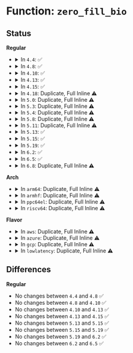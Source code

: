 # Function: <code>zero_fill_bio</code>

## Status
<b>Regular</b>
<ul>
<li>
<details>
<summary>In <code>4.4</code>: ✅</summary>

```c
void zero_fill_bio(struct bio *bio);
```

**Collision:** Unique Global

**Inline:** No

**Transformation:** False

**Instances:**

```
In block/bio.c (ffffffff813b10f0)
Location: block/bio.c:515
Inline: False
Direct callers:
  - drivers/block/loop.c:lo_rw_aio_complete
  - drivers/block/loop.c:loop_queue_work
  - drivers/block/loop.c:loop_queue_work
  - drivers/md/dm-io.c:endio
```
**Symbols:**

```
ffffffff813b10f0-ffffffff813b121e: zero_fill_bio (STB_GLOBAL)
```
</details>
</li>
<li>
<details>
<summary>In <code>4.8</code>: ✅</summary>

```c
void zero_fill_bio(struct bio *bio);
```

**Collision:** Unique Global

**Inline:** No

**Transformation:** False

**Instances:**

```
In block/bio.c (ffffffff813f4ac0)
Location: block/bio.c:514
Inline: False
Direct callers:
  - drivers/block/loop.c:loop_queue_work
  - drivers/block/loop.c:loop_queue_work
  - drivers/block/loop.c:lo_rw_aio_complete
  - drivers/md/dm-io.c:endio
```
**Symbols:**

```
ffffffff813f4ac0-ffffffff813f4be4: zero_fill_bio (STB_GLOBAL)
```
</details>
</li>
<li>
<details>
<summary>In <code>4.10</code>: ✅</summary>

```c
void zero_fill_bio(struct bio *bio);
```

**Collision:** Unique Global

**Inline:** No

**Transformation:** False

**Instances:**

```
In block/bio.c (ffffffff8140e4b0)
Location: block/bio.c:518
Inline: False
Direct callers:
  - drivers/block/loop.c:loop_queue_work
  - drivers/block/loop.c:loop_queue_work
  - drivers/block/loop.c:lo_rw_aio_complete
  - drivers/md/dm-io.c:endio
```
**Symbols:**

```
ffffffff8140e4b0-ffffffff8140e5db: zero_fill_bio (STB_GLOBAL)
```
</details>
</li>
<li>
<details>
<summary>In <code>4.13</code>: ✅</summary>

```c
void zero_fill_bio(struct bio *bio);
```

**Collision:** Unique Global

**Inline:** No

**Transformation:** False

**Instances:**

```
In block/bio.c (ffffffff8141c000)
Location: block/bio.c:532
Inline: False
Direct callers:
  - drivers/block/loop.c:loop_queue_work
  - drivers/block/loop.c:loop_queue_work
  - drivers/block/loop.c:lo_complete_rq
  - drivers/md/dm-io.c:endio
```
**Symbols:**

```
ffffffff8141c000-ffffffff8141c117: zero_fill_bio (STB_GLOBAL)
```
</details>
</li>
<li>
<details>
<summary>In <code>4.15</code>: ✅</summary>

```c
void zero_fill_bio(struct bio *bio);
```

**Collision:** Unique Global

**Inline:** No

**Transformation:** False

**Instances:**

```
In block/bio.c (ffffffff81446bd0)
Location: block/bio.c:532
Inline: False
Direct callers:
  - drivers/block/loop.c:loop_queue_work
  - drivers/block/loop.c:loop_queue_work
  - drivers/block/loop.c:lo_complete_rq
  - drivers/md/dm-io.c:endio
```
**Symbols:**

```
ffffffff81446bd0-ffffffff81446ce7: zero_fill_bio (STB_GLOBAL)
```
</details>
</li>
<li>
<details>
<summary>In <code>4.18</code>: Duplicate, Full Inline ⚠️</summary>

**Collision:** Static Duplication

**Inline:** Full

**Transformation:** False

**Instances:**

```
In drivers/block/loop.c (ffffffff816ad6ed)
Location: include/linux/bio.h:529
Inline: True
Inline callers:
  - drivers/block/loop.c:loop_queue_work
  - drivers/block/loop.c:loop_queue_work
  - drivers/block/loop.c:lo_complete_rq
```
```
In drivers/md/dm-io.c (ffffffff81811e1e)
Location: include/linux/bio.h:529
Inline: True
Inline callers:
  - drivers/md/dm-io.c:endio
```
</details>
</li>
<li>
<details>
<summary>In <code>5.0</code>: Duplicate, Full Inline ⚠️</summary>

**Collision:** Static Duplication

**Inline:** Full

**Transformation:** False

**Instances:**

```
In block/bio.c (ffffffff81499291)
Location: include/linux/bio.h:478
Inline: True
Inline callers:
  - block/bio.c:bio_copy_user_iov
```
```
In drivers/block/loop.c (ffffffff816cda40)
Location: include/linux/bio.h:478
Inline: True
Inline callers:
  - drivers/block/loop.c:loop_queue_work
  - drivers/block/loop.c:loop_queue_work
  - drivers/block/loop.c:lo_complete_rq
```
```
In drivers/md/dm-io.c (ffffffff8183ddae)
Location: include/linux/bio.h:478
Inline: True
Inline callers:
  - drivers/md/dm-io.c:endio
```
</details>
</li>
<li>
<details>
<summary>In <code>5.3</code>: Duplicate, Full Inline ⚠️</summary>

**Collision:** Static Duplication

**Inline:** Full

**Transformation:** False

**Instances:**

```
In block/bio.c (ffffffff814c74dd)
Location: include/linux/bio.h:474
Inline: True
Inline callers:
  - block/bio.c:bio_copy_user_iov
```
```
In drivers/block/loop.c (ffffffff81709cad)
Location: include/linux/bio.h:474
Inline: True
Inline callers:
  - drivers/block/loop.c:loop_queue_work
  - drivers/block/loop.c:loop_queue_work
  - drivers/block/loop.c:lo_complete_rq
```
```
In drivers/md/dm-io.c (ffffffff81880a75)
Location: include/linux/bio.h:474
Inline: True
Inline callers:
  - drivers/md/dm-io.c:endio
```
</details>
</li>
<li>
<details>
<summary>In <code>5.4</code>: Duplicate, Full Inline ⚠️</summary>

**Collision:** Static Duplication

**Inline:** Full

**Transformation:** False

**Instances:**

```
In block/bio.c (ffffffff814e0375)
Location: include/linux/bio.h:475
Inline: True
Inline callers:
  - block/bio.c:bio_copy_user_iov
```
```
In drivers/block/loop.c (ffffffff8172dfb1)
Location: include/linux/bio.h:475
Inline: True
Inline callers:
  - drivers/block/loop.c:loop_queue_work
  - drivers/block/loop.c:loop_queue_work
  - drivers/block/loop.c:lo_complete_rq
```
```
In drivers/md/dm-io.c (ffffffff818b2935)
Location: include/linux/bio.h:475
Inline: True
Inline callers:
  - drivers/md/dm-io.c:endio
```
</details>
</li>
<li>
<details>
<summary>In <code>5.8</code>: Duplicate, Full Inline ⚠️</summary>

**Collision:** Static Duplication

**Inline:** Full

**Transformation:** False

**Instances:**

```
In block/blk-map.c (ffffffff8154a4ce)
Location: include/linux/bio.h:465
Inline: True
Inline callers:
  - block/blk-map.c:bio_copy_user_iov
```
```
In drivers/block/loop.c (ffffffff817e75c7)
Location: include/linux/bio.h:465
Inline: True
Inline callers:
  - drivers/block/loop.c:lo_complete_rq
  - drivers/block/loop.c:lo_read_transfer
  - drivers/block/loop.c:lo_read_simple
```
```
In drivers/md/dm-io.c (ffffffff81982fc5)
Location: include/linux/bio.h:465
Inline: True
Inline callers:
  - drivers/md/dm-io.c:endio
```
</details>
</li>
<li>
<details>
<summary>In <code>5.11</code>: Duplicate, Full Inline ⚠️</summary>

**Collision:** Static Duplication

**Inline:** Full

**Transformation:** False

**Instances:**

```
In block/blk-map.c (ffffffff815662a5)
Location: include/linux/bio.h:476
Inline: True
Inline callers:
  - block/blk-map.c:bio_copy_user_iov
```
```
In drivers/block/loop.c (ffffffff817fc1f7)
Location: include/linux/bio.h:476
Inline: True
Inline callers:
  - drivers/block/loop.c:lo_complete_rq
  - drivers/block/loop.c:lo_read_transfer
  - drivers/block/loop.c:lo_read_simple
```
```
In drivers/md/dm-io.c (ffffffff819870e5)
Location: include/linux/bio.h:476
Inline: True
Inline callers:
  - drivers/md/dm-io.c:endio
```
</details>
</li>
<li>
<details>
<summary>In <code>5.13</code>: ✅</summary>

```c
void zero_fill_bio(struct bio *bio);
```

**Collision:** Unique Global

**Inline:** No

**Transformation:** False

**Instances:**

```
In block/bio.c (ffffffff81563260)
Location: block/bio.c:496
Inline: False
Direct callers:
  - block/blk-map.c:bio_copy_user_iov
  - drivers/block/loop.c:do_req_filebacked
  - drivers/block/loop.c:lo_complete_rq
  - drivers/block/loop.c:lo_read_transfer
  - drivers/block/loop.c:lo_read_transfer
  - drivers/md/dm-io.c:endio
```
**Symbols:**

```
ffffffff81563260-ffffffff815633ac: zero_fill_bio (STB_GLOBAL)
```
</details>
</li>
<li>
<details>
<summary>In <code>5.15</code>: ✅</summary>

```c
void zero_fill_bio(struct bio *bio);
```

**Collision:** Unique Global

**Inline:** No

**Transformation:** False

**Instances:**

```
In block/bio.c (ffffffff815c6e50)
Location: block/bio.c:529
Inline: False
Direct callers:
  - block/blk-map.c:bio_copy_user_iov
  - drivers/block/loop.c:do_req_filebacked
  - drivers/block/loop.c:lo_complete_rq
  - drivers/block/loop.c:lo_read_transfer
  - drivers/block/loop.c:lo_read_transfer
  - drivers/md/dm-io.c:endio
```
**Symbols:**

```
ffffffff815c6e50-ffffffff815c6f9c: zero_fill_bio (STB_GLOBAL)
```
</details>
</li>
<li>
<details>
<summary>In <code>5.19</code>: ✅</summary>

```c
void zero_fill_bio(struct bio *bio);
```

**Collision:** Unique Global

**Inline:** No

**Transformation:** False

**Instances:**

```
In block/bio.c (ffffffff81671d60)
Location: block/bio.c:585
Inline: False
Direct callers:
  - block/blk-map.c:bio_copy_user_iov
  - drivers/block/loop.c:lo_complete_rq
  - drivers/block/loop.c:lo_read_simple
  - drivers/block/loop.c:lo_read_simple
  - drivers/md/dm-io.c:endio
```
**Symbols:**

```
ffffffff81671d60-ffffffff81671ead: zero_fill_bio (STB_GLOBAL)
```
</details>
</li>
<li>
<details>
<summary>In <code>6.2</code>: ✅</summary>

```c
void zero_fill_bio(struct bio *bio);
```

**Collision:** Unique Global

**Inline:** No

**Transformation:** False

**Instances:**

```
In block/bio.c (ffffffff8172d950)
Location: block/bio.c:610
Inline: False
Direct callers:
  - block/blk-map.c:bio_copy_user_iov
  - drivers/block/loop.c:lo_complete_rq
  - drivers/block/loop.c:lo_read_simple
  - drivers/block/loop.c:lo_read_simple
  - drivers/md/dm-io.c:endio
```
**Symbols:**

```
ffffffff8172d950-ffffffff8172daae: zero_fill_bio (STB_GLOBAL)
```
</details>
</li>
<li>
<details>
<summary>In <code>6.5</code>: ✅</summary>

```c
void zero_fill_bio(struct bio *bio);
```

**Collision:** Unique Global

**Inline:** No

**Transformation:** False

**Instances:**

```
In block/bio.c (ffffffff81769cf0)
Location: block/bio.c:609
Inline: False
Direct callers:
  - block/blk-map.c:bio_copy_user_iov
  - drivers/block/loop.c:lo_complete_rq
  - drivers/block/loop.c:lo_read_simple
  - drivers/block/loop.c:lo_read_simple
  - drivers/md/dm-io.c:endio
```
**Symbols:**

```
ffffffff81769cf0-ffffffff81769e66: zero_fill_bio (STB_GLOBAL)
```
</details>
</li>
<li>
<details>
<summary>In <code>6.8</code>: Duplicate, Full Inline ⚠️</summary>

**Collision:** Static Duplication

**Inline:** Full

**Transformation:** False

**Instances:**

```
In block/blk-map.c (ffffffff817ba351)
Location: include/linux/bio.h:503
Inline: True
Inline callers:
  - block/blk-map.c:bio_copy_user_iov
```
```
In drivers/block/loop.c (ffffffff81bcedab)
Location: include/linux/bio.h:503
Inline: True
Inline callers:
  - drivers/block/loop.c:lo_complete_rq
  - drivers/block/loop.c:lo_read_simple
```
```
In drivers/md/dm-io.c (ffffffff81e3abe1)
Location: include/linux/bio.h:503
Inline: True
Inline callers:
  - drivers/md/dm-io.c:endio
```
</details>
</li>
</ul>
<b>Arch</b>
<ul>
<li>
<details>
<summary>In <code>arm64</code>: Duplicate, Full Inline ⚠️</summary>

**Collision:** Static Duplication

**Inline:** Full

**Transformation:** False

**Instances:**

```
In block/bio.c (ffff8000105dced4)
Location: include/linux/bio.h:475
Inline: True
Inline callers:
  - block/bio.c:bio_copy_user_iov
```
```
In drivers/block/loop.c (ffff800010923518)
Location: include/linux/bio.h:475
Inline: True
Inline callers:
  - drivers/block/loop.c:loop_queue_work
  - drivers/block/loop.c:loop_queue_work
  - drivers/block/loop.c:lo_complete_rq
```
```
In drivers/md/dm-io.c (ffff800010b0a120)
Location: include/linux/bio.h:475
Inline: True
Inline callers:
  - drivers/md/dm-io.c:endio
```
</details>
</li>
<li>
<details>
<summary>In <code>armhf</code>: Duplicate, Full Inline ⚠️</summary>

**Collision:** Static Duplication

**Inline:** Full

**Transformation:** False

**Instances:**

```
In block/bio.c (c078a38c)
Location: include/linux/bio.h:475
Inline: True
Inline callers:
  - block/bio.c:bio_copy_user_iov
```
```
In drivers/block/loop.c (c0a09430)
Location: include/linux/bio.h:475
Inline: True
Inline callers:
  - drivers/block/loop.c:loop_queue_work
  - drivers/block/loop.c:loop_queue_work
  - drivers/block/loop.c:lo_complete_rq
```
```
In drivers/md/dm-io.c (c0be85a8)
Location: include/linux/bio.h:475
Inline: True
Inline callers:
  - drivers/md/dm-io.c:endio
```
</details>
</li>
<li>
<details>
<summary>In <code>ppc64el</code>: Duplicate, Full Inline ⚠️</summary>

**Collision:** Static Duplication

**Inline:** Full

**Transformation:** False

**Instances:**

```
In block/bio.c (c00000000076e3a8)
Location: include/linux/bio.h:475
Inline: True
Inline callers:
  - block/bio.c:bio_copy_user_iov
```
```
In drivers/block/loop.c (c0000000009c9bd0)
Location: include/linux/bio.h:475
Inline: True
Inline callers:
  - drivers/block/loop.c:loop_queue_work
  - drivers/block/loop.c:loop_queue_work
  - drivers/block/loop.c:lo_complete_rq
```
```
In drivers/md/dm-io.c (c000000000bfba70)
Location: include/linux/bio.h:475
Inline: True
Inline callers:
  - drivers/md/dm-io.c:endio
```
</details>
</li>
<li>
<details>
<summary>In <code>riscv64</code>: Duplicate, Full Inline ⚠️</summary>

**Collision:** Static Duplication

**Inline:** Full

**Transformation:** False

**Instances:**

```
In block/bio.c (ffffffe00042014e)
Location: include/linux/bio.h:475
Inline: True
Inline callers:
  - block/bio.c:bio_copy_user_iov
```
```
In drivers/block/loop.c (ffffffe0005a2684)
Location: include/linux/bio.h:475
Inline: True
Inline callers:
  - drivers/block/loop.c:loop_queue_work
  - drivers/block/loop.c:loop_queue_work
  - drivers/block/loop.c:lo_complete_rq
```
```
In drivers/md/dm-io.c (ffffffe0006f810c)
Location: include/linux/bio.h:475
Inline: True
Inline callers:
  - drivers/md/dm-io.c:endio
```
</details>
</li>
</ul>
<b>Flavor</b>
<ul>
<li>
<details>
<summary>In <code>aws</code>: Duplicate, Full Inline ⚠️</summary>

**Collision:** Static Duplication

**Inline:** Full

**Transformation:** False

**Instances:**

```
In block/bio.c (ffffffff814d8955)
Location: include/linux/bio.h:475
Inline: True
Inline callers:
  - block/bio.c:bio_copy_user_iov
```
```
In drivers/block/loop.c (ffffffff816f3d91)
Location: include/linux/bio.h:475
Inline: True
Inline callers:
  - drivers/block/loop.c:loop_queue_work
  - drivers/block/loop.c:loop_queue_work
  - drivers/block/loop.c:lo_complete_rq
```
```
In drivers/md/dm-io.c (ffffffff818587b5)
Location: include/linux/bio.h:475
Inline: True
Inline callers:
  - drivers/md/dm-io.c:endio
```
</details>
</li>
<li>
<details>
<summary>In <code>azure</code>: Duplicate, Full Inline ⚠️</summary>

**Collision:** Static Duplication

**Inline:** Full

**Transformation:** False

**Instances:**

```
In block/bio.c (ffffffff814c9305)
Location: include/linux/bio.h:475
Inline: True
Inline callers:
  - block/bio.c:bio_copy_user_iov
```
```
In drivers/block/loop.c (ffffffff816cde91)
Location: include/linux/bio.h:475
Inline: True
Inline callers:
  - drivers/block/loop.c:loop_queue_work
  - drivers/block/loop.c:loop_queue_work
  - drivers/block/loop.c:lo_complete_rq
```
```
In drivers/md/dm-io.c (ffffffff8181fdc5)
Location: include/linux/bio.h:475
Inline: True
Inline callers:
  - drivers/md/dm-io.c:endio
```
</details>
</li>
<li>
<details>
<summary>In <code>gcp</code>: Duplicate, Full Inline ⚠️</summary>

**Collision:** Static Duplication

**Inline:** Full

**Transformation:** False

**Instances:**

```
In block/bio.c (ffffffff814d49e5)
Location: include/linux/bio.h:475
Inline: True
Inline callers:
  - block/bio.c:bio_copy_user_iov
```
```
In drivers/block/loop.c (ffffffff81721471)
Location: include/linux/bio.h:475
Inline: True
Inline callers:
  - drivers/block/loop.c:loop_queue_work
  - drivers/block/loop.c:loop_queue_work
  - drivers/block/loop.c:lo_complete_rq
```
```
In drivers/md/dm-io.c (ffffffff818a7de5)
Location: include/linux/bio.h:475
Inline: True
Inline callers:
  - drivers/md/dm-io.c:endio
```
</details>
</li>
<li>
<details>
<summary>In <code>lowlatency</code>: Duplicate, Full Inline ⚠️</summary>

**Collision:** Static Duplication

**Inline:** Full

**Transformation:** False

**Instances:**

```
In block/bio.c (ffffffff814ed595)
Location: include/linux/bio.h:475
Inline: True
Inline callers:
  - block/bio.c:bio_copy_user_iov
```
```
In drivers/block/loop.c (ffffffff8173c836)
Location: include/linux/bio.h:475
Inline: True
Inline callers:
  - drivers/block/loop.c:loop_queue_work
  - drivers/block/loop.c:loop_queue_work
  - drivers/block/loop.c:lo_complete_rq
```
```
In drivers/md/dm-io.c (ffffffff818c4025)
Location: include/linux/bio.h:475
Inline: True
Inline callers:
  - drivers/md/dm-io.c:endio
```
</details>
</li>
</ul>

## Differences
<b>Regular</b>
<ul>
<li>
No changes between <code>4.4</code> and <code>4.8</code> ✅
</li>
<li>
No changes between <code>4.8</code> and <code>4.10</code> ✅
</li>
<li>
No changes between <code>4.10</code> and <code>4.13</code> ✅
</li>
<li>
No changes between <code>4.13</code> and <code>4.15</code> ✅
</li>
<li>
No changes between <code>5.13</code> and <code>5.15</code> ✅
</li>
<li>
No changes between <code>5.15</code> and <code>5.19</code> ✅
</li>
<li>
No changes between <code>5.19</code> and <code>6.2</code> ✅
</li>
<li>
No changes between <code>6.2</code> and <code>6.5</code> ✅
</li>
</ul>
